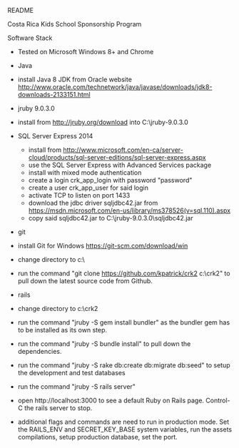 README

Costa Rica Kids School Sponsorship Program

Software Stack

* Tested on Microsoft Windows 8+ and Chrome

* Java
 * install Java 8 JDK from Oracle website http://www.oracle.com/technetwork/java/javase/downloads/jdk8-downloads-2133151.html

* jruby 9.0.3.0
 * install from http://jruby.org/download into C:\jruby-9.0.3.0

* SQL Server Express 2014
  * install from http://www.microsoft.com/en-ca/server-cloud/products/sql-server-editions/sql-server-express.aspx
  * use the SQL Server Express with Advanced Services package
  * install with mixed mode authentication
  * create a login crk_app_login with password "password"
  * create a user crk_app_user for said login
  * activate TCP to listen on port 1433
  * download the jdbc driver sqljdbc42.jar from https://msdn.microsoft.com/en-us/library/ms378526(v=sql.110).aspx
  * copy said sqljdbc42.jar to C:\jruby-9.0.3.0\sqljdbc42.jar

* git
 * install Git for Windows https://git-scm.com/download/win
 * change directory to c:\
 * run the command "git clone https://github.com/kpatrick/crk2 c:\crk2" to pull down the latest source code from Github.

* rails
 * change directory to c:\crk2
 * run the command "jruby -S gem install bundler" as the bundler gem has to be installed as its own step.
 * run the command "jruby -S bundle install" to pull down the dependencies.
 * run the command "jruby -S rake db:create db:migrate db:seed" to setup the development and test databases
 * run the command "jruby -S rails server"
 * open http://localhost:3000 to see a default Ruby on Rails page. Control-C the rails server to stop.
 * additional flags and commands are need to run in production mode. Set the RAILS_ENV and SECRET_KEY_BASE system variables, run the assets compilations, setup production database, set the port.
